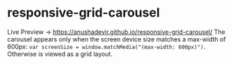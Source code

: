 # responsive-grid-carousel
Live Preview -> https://anushadevir.github.io/responsive-grid-carousel/
The carousel appears only when the screen device size matches a max-width of 600px:
```var screenSize = window.matchMedia("(max-width: 600px)")```.
Otherwise is viewed as a grid layout. 
